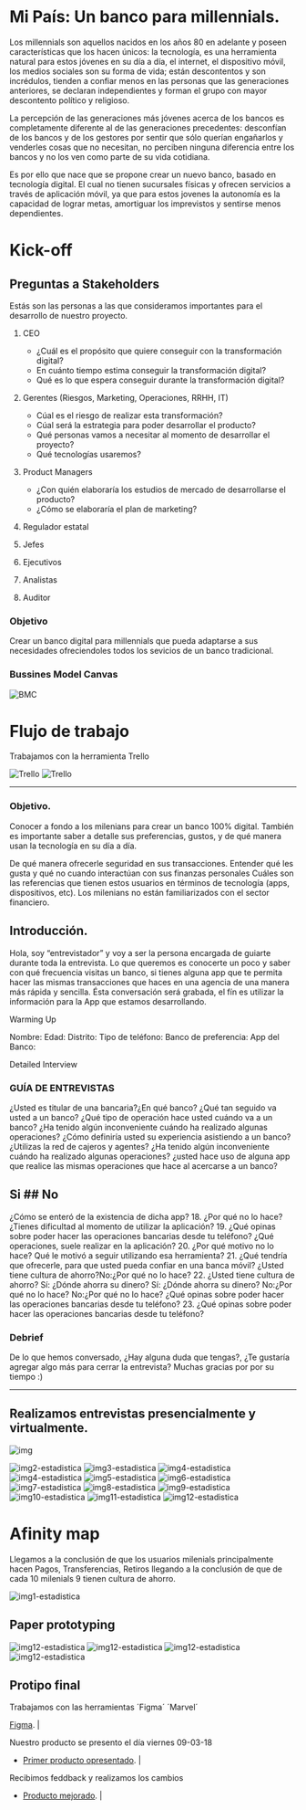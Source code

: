 # Mi País: Un banco para millennials.

Los millennials son aquellos nacidos en los años 80 en adelante y poseen características que los hacen únicos: la tecnología, es una herramienta natural para estos jóvenes en su día a día, el internet, el dispositivo móvil, los medios sociales son su forma de vida; están descontentos y son incrédulos, tienden a confiar menos en las personas que las generaciones anteriores, se declaran independientes y forman el grupo con mayor descontento político y religioso.

La percepción de las generaciones más jóvenes acerca de los bancos es completamente diferente al de las generaciones precedentes: desconfían de los bancos y de los gestores por sentir que sólo querían engañarlos y venderles cosas que no necesitan, no perciben ninguna diferencia entre los bancos y no los ven como parte de su vida cotidiana.

Es por ello que nace que se propone crear un nuevo banco, basado en tecnología digital. El cual no tienen sucursales físicas y ofrecen servicios a través de aplicación móvil, ya que para estos jovenes la autonomía es la capacidad de lograr metas, amortiguar los imprevistos y sentirse menos dependientes.

# Kick-off
##  Preguntas a Stakeholders

Estás son las personas a las que consideramos importantes para el desarrollo de nuestro proyecto.

1. CEO
    - ¿Cuál es el propósito que quiere conseguir con la transformación digital?
    - En cuánto tiempo estima conseguir la transformación digital?
    - Qué es lo que espera conseguir durante la transformación digital?
  
2. Gerentes (Riesgos, Marketing, Operaciones, RRHH, IT)
    - Cúal es el riesgo de realizar esta transformación?
    - Cúal será la estrategia para poder desarrollar el producto?
    - Qué personas vamos a necesitar al momento de desarrollar el proyecto?
    - Qué tecnologías usaremos?
  
3. Product Managers
    - ¿Con quién elaboraría los estudios de mercado de desarrollarse el producto?
    - ¿Cómo se elaboraría el plan de marketing?
4. Regulador estatal
5. Jefes
6. Ejecutivos
7. Analistas
8. Auditor

### Objetivo

Crear un banco digital para millennials que pueda adaptarse a sus necesidades ofreciendoles todos los sevicios de un banco tradicional.

### Bussines Model Canvas

![BMC](assets/docs/bmc2.png)

# Flujo de trabajo 

Trabajamos con la herramienta Trello

![Trello](assets/docs/3.png)
![Trello](assets/docs/3.1.png)

***

### Objetivo.

Conocer a fondo a los milenians para crear un banco 100% digital.
También es importante saber a detalle sus preferencias, gustos, y de qué manera usan la tecnología en su día a día.

De qué manera ofrecerle seguridad en sus transacciones.
Entender qué les gusta y qué no cuando interactúan con sus finanzas personales
Cuáles son las referencias que tienen estos usuarios en términos de tecnología (apps, dispositivos, etc).
Los milenians no están familiarizados con el sector financiero.


## Introducción.
Hola, soy “entrevistador” y voy a ser la persona encargada de guiarte durante toda la entrevista. Lo que queremos es conocerte un poco y saber con qué frecuencia visitas un banco, si tienes alguna app que te permita hacer las mismas transacciones que haces en una agencia de una manera más rápida y sencilla. Ésta conversación será grabada, el fín es utilizar la información para la App que estamos desarrollando.



Warming Up


Nombre:
Edad:
Distrito:
Tipo de teléfono:
Banco de preferencia:
App del Banco:


Detailed Interview

### GUÍA DE ENTREVISTAS


¿Usted es titular de una bancaria?¿En qué banco?
¿Qué tan seguido va usted a un banco?
¿Qué tipo de operación hace usted cuándo va a un banco?
¿Ha tenido algún inconveniente cuándo ha realizado algunas operaciones?
¿Cómo definiría usted su experiencia asistiendo a un banco?
¿Utilizas la red de cajeros y agentes?
¿Ha tenido algún inconveniente cuándo ha realizado algunas operaciones?
¿usted hace uso de alguna app que realice las mismas operaciones que hace al acercarse a un banco?
                                 
           
## Si							                                                    ## No


¿Cómo se enteró de la existencia de dicha app?                                      18. ¿Por qué no lo hace?
¿Tienes dificultad al momento de utilizar la aplicación?                            19. ¿Qué opinas sobre poder hacer las operaciones bancarias desde tu teléfono?
¿Qué operaciones, suele realizar en la aplicación?                                  20. ¿Por qué motivo no lo hace?
Qué le motivó a seguir utilizando esa herramienta?                                  21. ¿Qué tendría que ofrecerle, para que usted pueda confiar en una banca móvil?
¿Usted tiene cultura de ahorro?No:¿Por qué no lo hace?                              22. ¿Usted tiene cultura de ahorro?
Sí: ¿Dónde ahorra su dinero?                                                        Sí: ¿Dónde ahorra su dinero?
No:¿Por qué no lo hace?                                                             No:¿Por qué no lo hace?
¿Qué opinas sobre poder hacer las operaciones bancarias desde tu teléfono?          23. ¿Qué opinas sobre poder hacer las operaciones bancarias desde tu teléfono?


                    

### Debrief

De lo que hemos conversado, ¿Hay alguna duda que tengas?, ¿Te gustaría agregar algo más para cerrar la entrevista?
Muchas gracias por por su tiempo :)

***


## Realizamos entrevistas presencialmente y virtualmente.

![img](assets/docs/16.jpg)

![img2-estadistica](assets/docs/5.png)
![img3-estadistica](assets/docs/6.png)
![img4-estadistica](assets/docs/7.png)
![img4-estadistica](assets/docs/7.1.jpeg)
![img5-estadistica](assets/docs/8.png)
![img6-estadistica](assets/docs/9.png)
![img7-estadistica](assets/docs/10.png)
![img8-estadistica](assets/docs/11.png)
![img9-estadistica](assets/docs/12.png)
![img10-estadistica](assets/docs/13.png)
![img11-estadistica](assets/docs/14.png)
![img12-estadistica](assets/docs/15.png)


# Afinity map 
Llegamos a la conclusión de que los usuarios milenials principalmente hacen Pagos, Transferencias, Retiros llegando a la conclusión de que de cada 10 milenials 9 tienen cultura de ahorro.

![img1-estadistica](assets/docs/4.jpg)

## Paper prototyping

![img12-estadistica](assets/docs/17.jpeg)
![img12-estadistica](assets/docs/18.jpeg)
![img12-estadistica](assets/docs/19.jpeg)
![img12-estadistica](assets/docs/20.jpeg)

## Protipo final 

Trabajamos con las herramientas ´Figma´ ´Marvel´

[Figma](https://www.figma.com/file/F866NsK7ZVvBTnxT9nxv5Q9J/Untitled).  |

Nuestro producto se presento el día viernes 09-03-18

- [Primer producto opresentado](https://marvelapp.com/39i864e/screen/39487270). |


Recibimos feddback y realizamos los cambios

- [Producto mejorado](https://marvelapp.com/14a5eh2g/screen/39548994). |


